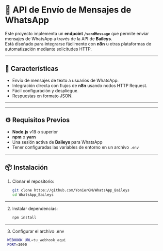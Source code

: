# 📩 API de Envío de Mensajes de WhatsApp

Este proyecto implementa un **endpoint `/sendMessage`** que permite enviar mensajes de WhatsApp a través de la API de **Baileys**.  
Está diseñado para integrarse fácilmente con **n8n** u otras plataformas de automatización mediante solicitudes HTTP.

---

## 🚀 Características
- Envío de mensajes de texto a usuarios de WhatsApp.
- Integración directa con flujos de **n8n** usando nodos HTTP Request.
- Fácil configuración y despliegue.
- Respuestas en formato JSON.

---


---

## ⚙️ Requisitos Previos
- **Node.js** v18 o superior
- **npm** o **yarn**
- Una sesión activa de **Baileys** para WhatsApp
- Tener configuradas las variables de entorno en un archivo `.env`

---

## 📦 Instalación
1. Clonar el repositorio:
   ```bash
   git clone https://github.com/YonierGM/WhatsApp_Baileys
   cd WhatsApp_Baileys
---

2. Instalar dependencias:
   ```bash
   npm install
---
   
3. Configurar el archivo .env
  ```bash
   WEBHOOK_URL=tu_webhook_aqui
   PORT=3000
